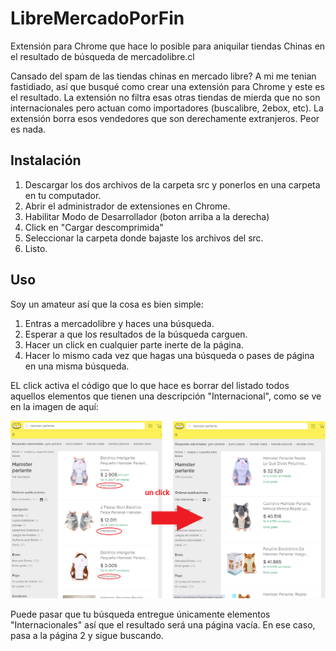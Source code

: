# LibreMercadoPorFin
Extensión para Chrome que hace lo posible para aniquilar tiendas Chinas en el resultado de búsqueda de mercadolibre.cl

Cansado del spam de las tiendas chinas en mercado libre? A mi me tenian fastidiado, así que busqué como crear una extensión para Chrome y este es el resultado.
La extensión no filtra esas otras tiendas de mierda que no son internacionales pero actuan como importadores (buscalibre, 2ebox, etc). La extensión borra esos vendedores que son derechamente extranjeros. Peor es nada.

## Instalación
1. Descargar los dos archivos de la carpeta src y ponerlos en una carpeta en tu computador.
2. Abrir el administrador de extensiones en Chrome. 
3. Habilitar Modo de Desarrollador (boton arriba a la derecha)
4. Click en "Cargar descomprimida"
5. Seleccionar la carpeta donde bajaste los archivos del src.
6. Listo.

## Uso
Soy un amateur así que la cosa es bien simple:
1. Entras a mercadolibre y haces una búsqueda.
2. Esperar a que los resultados de la búsqueda carguen.
3. Hacer un click en cualquier parte inerte de la página.
4. Hacer lo mismo cada vez que hagas una búsqueda o pases de página en una misma búsqueda.

EL click activa el código que lo que hace es borrar del listado todos aquellos elementos que tienen una descripción "Internacional", como se ve en la imagen de aquí:

![Ejemplo](https://raw.githubusercontent.com/ivanMSC/LibreMercadoPorFin/main/Ejemplo.png)

Puede pasar que tu búsqueda entregue únicamente elementos "Internacionales" así que el resultado será una página vacía. En ese caso, pasa a la página 2 y sigue buscando.
